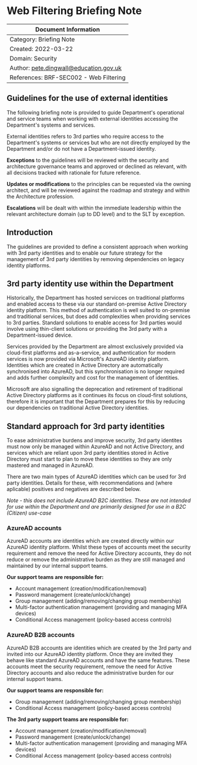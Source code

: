 
# Web Filtering Briefing Note

| Document Information |
------------------------|
| Category: Briefing Note |
| Created: 2022-03-22 |
| Domain: Security |
| Author: pete.dingwall@education.gov.uk |
| References: BRF-SEC002 - Web Filtering |

## Guidelines for the use of external identities

The following briefing note is provided to guide Department's operational and service teams when working with external identities accessing the Department's systems and services. 

External identities refers to 3rd parties who require access to the Department's systems or services but who are not directly employed by the Department and/or do not have a Department-issued identity.

**Exceptions** to the guidelines will be reviewed with the security and architecture governance teams and approved or declined as relevant, with all decisions tracked with rationale for future reference.

**Updates or modifications** to the principles can be requested via the owning architect, and will be reviewed against the roadmap and strategy and within the Architecture profession.

**Escalations** will be dealt with within the immediate leadership within the relevant architecture domain (up to DD level) and to the SLT by exception.

## Introduction

The guidelines are provided to define a consistent approach when working with 3rd party identities and to enable our future strategy for the management of 3rd party identities by removing dependencies on legacy identity platforms.

## 3rd party identity use within the Department

Historically, the Department has hosted servicces on traditional platforms and enabled access to these via our standard on-premise Active Directory identity platform. This method of authentication is well suited to on-premise and traditional services, but does add complexities when providing services to 3rd parties. Standard solutions to enable access for 3rd parties would involve using thin-client solutions or providing the 3rd party with a Department-issued device.

Services provided by the Department are almost exclusively provided via cloud-first platforms and as-a-service, and authentication for modern services is now provided via Microsoft's AzureAD identity platform. Identities which are created in Active Directory are automatically synchronised into AzureAD, but this synchronisation is no longer required and adds further complexity and cost for the management of identities.

Microsoft are also signalling the deprecation and retirement of traditional Active Directory platforms as it continues its focus on cloud-first solutions, therefore it is important that the Department prepares for this by reducing our dependencies on traditional Active Directory identities.

## Standard approach for 3rd party identities

To ease administrative burdens and improve security, 3rd party identites must now only be managed within AzureAD and not Active Directory, and services which are reliant upon 3rd party identities stored in Active Directory must start to plan to move these identities so they are only mastered and managed in AzureAD.

There are two main types of AzureAD identities which can be used for 3rd party identities. Details for these, with recommendations and (where aplicable) positives and negatives are described below.

*Note - this does not include AzureAD B2C identities. These are not intended for use within the Department and are primarily designed for use in a B2C (Citizen) use-case*

### AzureAD accounts

AzureAD accounts are identities which are created directly within our AzureAD identity platform. Whilst these types of accounts meet the security requirement and remove the need for Active Directory accounts, they do not reduce or remove the administrative burden as they are still managed and maintained by our internal support teams.

**Our support teams are responsible for:**

- Account management (creation/modification/removal)
- Password management (create/unlock/change)
- Group management (adding/removing/changing group membership)
- Multi-factor authentication management (providing and managing MFA devices)
- Conditional Access management (policy-based access controls)

### AzureAD B2B accounts

AzureAD B2B accounts are identities which are created by the 3rd party and invited into our AzureAD identity platform. Once they are invited they behave like standard AzureAD accounts and have the same features. These accounts meet the security requirement, remove the need for Active Directory accounts and also reduce the administrative burden for our internal support teams.

**Our support teams are responsible for:**

- Group management (adding/removing/changing group membership)
- Conditional Access management (policy-based access controls)

**The 3rd party support teams are responsible for:**

- Account management (creation/modification/removal)
- Password management (create/unlock/change)
- Multi-factor authentication management (providing and managing MFA devices)
- Conditional Access management (policy-based access controls)
